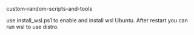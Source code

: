 custom-random-scripts-and-tools


use install_wsl.ps1 to enable and install wsl Ubuntu. After restart you can run wsl to use distro.